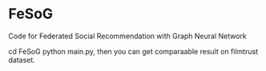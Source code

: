 # FeSoG
Code for Federated Social Recommendation with Graph Neural Network

cd FeSoG
python main.py, then you can get comparaable result on filmtrust dataset.

